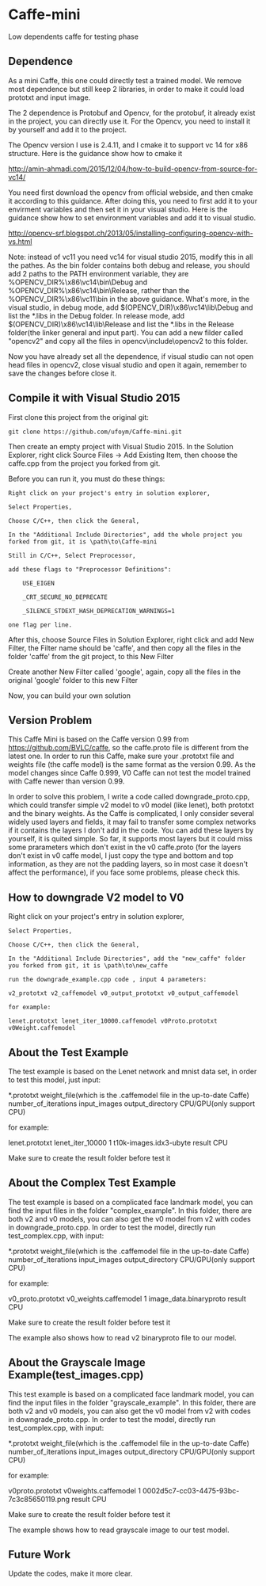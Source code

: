 # Caffe-mini
Low dependents caffe for testing phase

## Dependence

As a mini Caffe, this one could directly test a trained model. We remove most dependence but still keep 2 libraries, in order to make it could load prototxt and input image.

The 2 dependence is Protobuf and Opencv, for the protobuf, it already exist in the project, you can directly use it. For the Opencv, you need to install it by yourself and add it to the project.

The Opencv version I use is 2.4.11, and I cmake it to support vc 14 for x86 structure.  Here is the guidance show how to cmake it 

http://amin-ahmadi.com/2015/12/04/how-to-build-opencv-from-source-for-vc14/

You need first download the opencv from official webside, and then cmake it according to this guidance. After doing this, you need to first add it to your envirment variables and then set it in your visual studio. Here is the guidance show how to set environment variables and add it to visual studio.

http://opencv-srf.blogspot.ch/2013/05/installing-configuring-opencv-with-vs.html

Note: instead of vc11 you need vc14 for visual studio 2015, modify this in all the pathes. As the bin folder contains both debug and release, you should add 2 paths to the PATH environment variable, they are %OPENCV_DIR%\x86\vc14\bin\Debug and %OPENCV_DIR%\x86\vc14\bin\Release, rather than the %OPENCV_DIR%\x86\vc11\bin in the above guidance. What's more, in the visual studio, in debug mode, add $(OPENCV_DIR)\x86\vc14\lib\Debug and list the *.libs in the Debug folder. In release mode, add $(OPENCV_DIR)\x86\vc14\lib\Release and list the *.libs in the Release folder(the linker general and input part). You can add a new filder called "opencv2" and copy all the files in opencv\include\opencv2 to this folder.

Now you have already set all the dependence, if visual studio can not open head files in opencv2, close visual studio and open it again, remember to save the changes before close it.

## Compile it with Visual Studio 2015
First clone this project from the original git:

    git clone https://github.com/ufoym/Caffe-mini.git

Then create an empty project with Visual Studio 2015. In the Solution Explorer, right click Source Files -> Add Existing Item, then choose the caffe.cpp from the project you forked from git.

Before you can run it, you must do these things:

    Right click on your project's entry in solution explorer,
	
    Select Properties,
	
	Choose C/C++, then click the General,
	
	In the "Additional Include Directories", add the whole project you forked from git, it is \path\to\Caffe-mini
	
	Still in C/C++, Select Preprocessor,
	
    add these flags to "Preprocessor Definitions":
	
        USE_EIGEN
		
        _CRT_SECURE_NO_DEPRECATE
		
        _SILENCE_STDEXT_HASH_DEPRECATION_WARNINGS=1
        
    one flag per line.
	
After this, choose Source Files in Solution Explorer, right click and add New Filter, the Filter name should be 'caffe', and then copy all the files in the folder 'caffe' from the git project, to this New Filter

Create another New Filter called 'google', again, copy all the files in the original 'google' folder to this new Filter

Now, you can build your own solution

## Version Problem

This Caffe Mini is based on the Caffe version 0.99 from https://github.com/BVLC/caffe, so the caffe.proto file is different from the latest one. In order to run this Caffe, make sure your .prototxt file and weights file (the caffe model) is the same format as the version 0.99. As the model changes since Caffe 0.999, V0 Caffe can not test the model trained with Caffe newer than version 0.99.

In order to solve this problem, I write a code called downgrade_proto.cpp, which could transfer simple v2 model to v0 model (like lenet), both prototxt and the binary weights. As the Caffe is complicated, I only consider several widely used layers and fields, it may fail to transfer some complex networks if it contains the layers I don't add in the code. You can add these layers by yourself, it is quited simple. So far, it supports most layers but it could miss some prarameters which don't exist in the v0 caffe.proto (for the layers don't exist in v0 caffe model, I just copy the type and bottom and top information, as they are not the padding layers, so in most case it doesn't affect the performance), if you face some problems, please check this.

## How to downgrade V2 model to V0

Right click on your project's entry in solution explorer,
	
    Select Properties,
	
	Choose C/C++, then click the General,
	
	In the "Additional Include Directories", add the "new_caffe" folder you forked from git, it is \path\to\new_caffe
	
	run the downgrade_example.cpp code , input 4 parameters:
	
	v2_prototxt v2_caffemodel v0_output_prototxt v0_output_caffemodel
	
	for example:
	
	lenet.prototxt lenet_iter_10000.caffemodel v0Proto.prototxt v0Weight.caffemodel

 

## About the Test Example
The test example is based on the Lenet network and mnist data set, in order to test this model, just input:

 *.prototxt weight_file(which is the .caffemodel file in the up-to-date Caffe) number_of_iterations input_images output_directory CPU/GPU(only support CPU)
 
 for example:
 
 lenet.prototxt lenet_iter_10000 1 t10k-images.idx3-ubyte result  CPU
 
 Make sure to create the result folder before test it
 
## About the Complex Test Example
The test example is based on a complicated face landmark model, you can find the input files in the folder "complex_example". In this folder, there are both v2 and v0 models, you can also get the v0 model from v2 with codes in downgrade_proto.cpp. In order to test the model, directly run test_complex.cpp, with input:

 *.prototxt weight_file(which is the .caffemodel file in the up-to-date Caffe) number_of_iterations input_images output_directory CPU/GPU(only support CPU)
 
 for example:
 
 v0_proto.prototxt v0_weights.caffemodel 1 image_data.binaryproto result  CPU
 
  Make sure to create the result folder before test it
 
 
 The example also shows how to read v2 binaryproto file to our model.
 
 ## About the Grayscale Image Example(test_images.cpp)
This test example is based on a complicated face landmark model, you can find the input files in the folder "grayscale_example". In this folder, there are both v2 and v0 models, you can also get the v0 model from v2 with codes in downgrade_proto.cpp. In order to test the model, directly run test_complex.cpp, with input:

 *.prototxt weight_file(which is the .caffemodel file in the up-to-date Caffe) number_of_iterations input_images output_directory CPU/GPU(only support CPU)
 
 for example:
 
 v0proto.prototxt v0weights.caffemodel 1 0002d5c7-cc03-4475-93bc-7c3c85650119.png result CPU
 
  Make sure to create the result folder before test it
 
 
 The example shows how to read grayscale image to our test model.
 
## Future Work

Update the codes, make it more clear.
	

